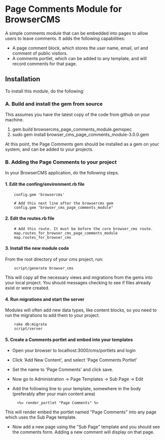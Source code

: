 # Page Comments Module for BrowserCMS

A simple comments module that can be embedded into pages to allow users to leave comments. It adds the following capabilities:

* A page comment block, which stores the user name, email, url and comment of public visitors.
* A comments portlet, which can be added to any template, and will record comments for that page.

## Installation
To install this module, do the following:

### A. Build and install the gem from source
This assumes you have the latest copy of the code from github on your machine.
1. gem build browsercms_page_comments_module.gemspec
2. sudo gem install browser_cms_page_comments_module-3.0.0.gem

At this point, the Page Comments gem should be installed as a gem on your system, and can be added to your projects.

### B. Adding the Page Comments to your project
In your BrowserCMS application, do the following steps.

#### 1. Edit the confing/environment.rb file

		config.gem 'browsercms'

		# Add this next line after the browsercms gem
		config.gem "browser_cms_page_comments_module"

#### 2. Edit the routes.rb file

		# Add this route. It must be before the core browser_cms route.
		map.routes_for_browser_cms_page_comments_module
		map.routes_for_browser_cms

#### 3. Install the new module code
From the root directory of your cms project, run:

		script/generate browser_cms

This will copy all the necessary views and migrations from the gems into your local project. You should messages checking to see if files already exist or were created.

#### 4. Run migrations and start the server
Modules will often add new data types, like content blocks, so you need to run the migrations to add them to your project.

		rake db:migrate
		script/server

#### 5. Create a Comments portlet and embed into your templates
* Open your browser to localhost:3000/cms/portlets and login 
* Click 'Add New Content', and select 'Page Comments Portlet'
* Set the name to 'Page Comments' and click save.
* Now go to Administration -> Page Templates -> Sub Page -> Edit
* Add the following line to your template, somewhere in the body (preferably after your main content area)

		<%= render_portlet "Page Comments" %>

This will render embed the portlet named "Page Comments" into any page which uses the Sub Page template. 

* Now add a new page using the "Sub Page" template and you should see the comments form. Adding a new comment will display on that page.


